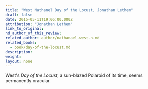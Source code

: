```yaml
---
title: "West Nathanel Day of the Locust, Jonathan Lethem"
draft: false
date: 2015-05-11T19:06:00.000Z
attribution: "Jonathan Lethem"
link_to_original:
nd_author_of_this_review:
related_author: author/nathanael-west-n.md
related_books:
  - book/day-of-the-locust.md
description:
weight:
layout: none
---
```

West's *Day of the Locust*, a sun-blazed Polaroid of its time, seems permanently oracular.

